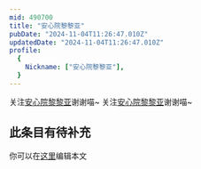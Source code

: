 ```yaml
---
mid: 490700
title: "安心院黎黎亚"
pubDate: "2024-11-04T11:26:47.010Z"
updatedDate: "2024-11-04T11:26:47.010Z"
profile:
  {
    Nickname: ["安心院黎黎亚"],
  }
---
```


关注[安心院黎黎亚](https://space.bilibili.com/490700)谢谢喵~ 关注[安心院黎黎亚](https://space.bilibili.com/490700)谢谢喵~

## 此条目有待补充
你可以在[这里](https://github.com/Yuhanawa/VTuber.ICU-Content/edit/master/v/安心院黎黎亚/index.md)编辑本文
